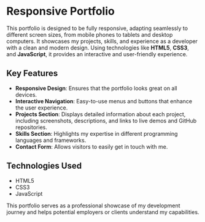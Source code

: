# Responsive Portfolio

This portfolio is designed to be fully responsive, adapting seamlessly to different screen sizes, from mobile phones to tablets and desktop computers. It showcases my projects, skills, and experience as a developer with a clean and modern design. Using technologies like **HTML5**, **CSS3**, and **JavaScript**, it provides an interactive and user-friendly experience.

## Key Features

- **Responsive Design**: Ensures that the portfolio looks great on all devices.
- **Interactive Navigation**: Easy-to-use menus and buttons that enhance the user experience.
- **Projects Section**: Displays detailed information about each project, including screenshots, descriptions, and links to live demos and GitHub repositories.
- **Skills Section**: Highlights my expertise in different programming languages and frameworks.
- **Contact Form**: Allows visitors to easily get in touch with me.

## Technologies Used

- HTML5
- CSS3
- JavaScript

This portfolio serves as a professional showcase of my development journey and helps potential employers or clients understand my capabilities.
